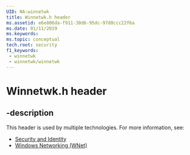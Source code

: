 ```yaml
---
UID: NA:winnetwk
title: Winnetwk.h header
ms.assetid: e6e806da-f911-30d6-95dc-97d0ccc22f6a
ms.date: 01/11/2019
ms.keywords: 
ms.topic: conceptual
tech.root: security
f1_keywords:
 - winnetwk
 - winnetwk/winnetwk
---
```


# Winnetwk.h header


## -description

This header is used by multiple technologies. For more information, see:

- [Security and Identity](../_security/index.md)
- [Windows Networking (WNet)](../_wnet/index.md)

